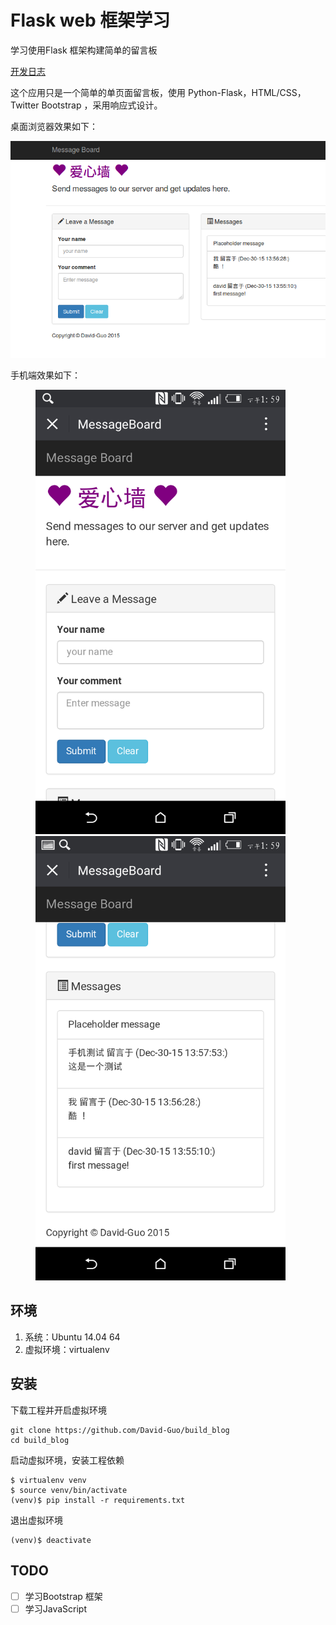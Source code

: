 # Flask web 框架学习

学习使用Flask 框架构建简单的留言板

[开发日志](./buildlog.md)

这个应用只是一个简单的单页面留言板，使用 Python-Flask，HTML/CSS，Twitter Bootstrap ，采用响应式设计。

桌面浏览器效果如下：

![](./picture/1.png)

手机端效果如下：

<p>
<figure class="half">
    <img src="./picture/2.png" width="400">
    <img src="./picture/3.png" width="400">
</figure>
</p>


## 环境

1. 系统：Ubuntu 14.04 64
2. 虚拟环境：virtualenv


## 安装

下载工程并开启虚拟环境

```shell
git clone https://github.com/David-Guo/build_blog
cd build_blog
``````

启动虚拟环境，安装工程依赖

```shell
$ virtualenv venv
$ source venv/bin/activate
(venv)$ pip install -r requirements.txt
``````

退出虚拟环境

```shell
(venv)$ deactivate
``````

## TODO 

* [ ] 学习Bootstrap 框架
* [ ] 学习JavaScript
